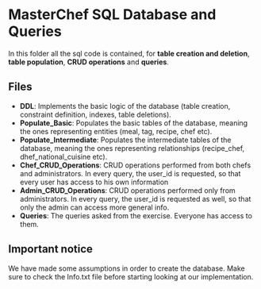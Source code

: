 # MasterChef SQL Database and Queries

In this folder all the sql code is contained, for **table creation and deletion**, **table population**, **CRUD operations** and **queries**.

## Files

- **DDL**: Implements the basic logic of the database (table creation, constraint definition, indexes, table deletions).
- **Populate_Basic**: Populates the basic tables of the database, meaning the ones representing entities (meal, tag, recipe, chef etc).
- **Populate_Intermediate**: Populates the intermediate tables of the database, meaning the ones representing relationships (recipe_chef, dhef_national_cuisine etc).
- **Chef_CRUD_Operations**: CRUD operations performed from both chefs and administrators. In every query, the user_id is requested, so that every user has access to his own information
- **Admin_CRUD_Operations**: CRUD operations performed only from administrators. In every query, the user_id is requested as well, so that only the admin can access more general info.
- **Queries**: The queries asked from the exercise. Everyone has access to them.

## Important notice

We have made some assumptions in order to create the database. Make sure to check the Info.txt file before starting looking at our implementation.